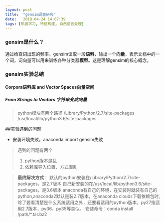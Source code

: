 ```yaml
---
layout: post
title:  "gensim调查研究"
date:   2018-04-24 14:07:39
tags: [机器学习, 特征构建, 自然语言处理]
---
```


### gensim是什么？
通过检查词出现的频率。gensim读取一段**语料**，输出一个**向量**，表示文档中的一个词。词向量可以用来训练各种分类器**模型**。这是理解gensim的核心概念。

### gensim实验总结
#### Corpora语料库 and Vector Spaces向量空间
##### From Strings to Vectors 字符串变成向量
>python模块有两个路径
>/Library/Python/2.7/site-packages
>/usr/local/lib/python3.6/site-packages

##实验遇到的问题
* 安装环境失败，anaconda import gensim失败
>遇到的问题有两个
> 1. python版本混乱
> 2. 依赖库导入位置、方式混乱

>**最终解决方式**：
>默认的python安装在/Library/Python/2.7/site-packages，是2.7版本
>自己新安装的在/usr/local/lib/python3.6/site-packages，是3.6版本
>anaconda有自己的环境，在安装时就装有自己的python,anaconda2默认是装2.7版本，在anaconda clouds下载依赖包时,除了要看清楚是什么系统适用之外，还要看适用的python版本，py27指适用2.7版本，py36、py35等类似。
>安装命令：conda install /path/*.tar.bz2
